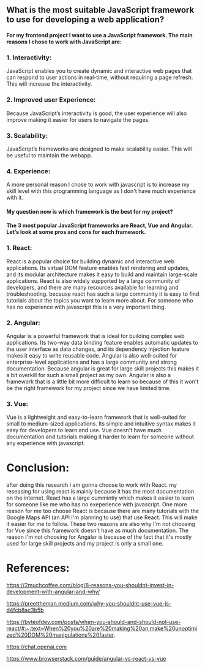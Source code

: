 ## What is the most suitable JavaScript framework to use for developing a web application? 

#### For my frontend project I want to use a JavaScript framework. The main reasons I chose to work with JavaScript are:
### 1.	Interactivity:
JavaScript enables you to create dynamic and interactive web pages that can respond to user actions in real-time, without requiring a page refresh. This will increase the interactivity.
### 2.	Improved user Experience: 
Because JavaScript’s interactivity is good, the user experience will also improve making it easier for users to navigate the pages.
### 3.	Scalability:
JavaScript’s frameworks are designed to make scalability easier. This will be useful to maintain the webapp.
### 4. Experience:
A more personal reason I chose to work with javascript is to increase my skill level with this programming language as I don't have much experience with it.


#### My question now is which framework is the best for my project? 

#### The 3 most popular JavaScript frameworks are React, Vue and Angular. Let’s look at some pros and cons for each framework. 
### 1.	React: 
React is a popular choice for building dynamic and interactive web applications. Its virtual DOM feature enables fast rendering and updates, and its modular architecture makes it easy to build and maintain large-scale applications. React is also widely supported by a large community of developers, and there are many resources available for learning and troubleshooting. because react has such a large community it is easy to find tutorials about the topics you want to learn more about. For someone who has no experience with javascript this is a very important thing.
### 2.	Angular: 
Angular is a powerful framework that is ideal for building complex web applications. Its two-way data binding feature enables automatic updates to the user interface as data changes, and its dependency injection feature makes it easy to write reusable code. Angular is also well-suited for enterprise-level applications and has a large community and strong documentation. Because angular is great for large skill projects this makes it a bit overkill for such a small project as my own. Angular is also a framework that is a little bit more difficult to learn so because of this it won't be the right framework for my project since we have limited time.
### 3.	Vue: 
Vue is a lightweight and easy-to-learn framework that is well-suited for small to medium-sized applications. Its simple and intuitive syntax makes it easy for developers to learn and use. Vue doesn't have much documentation and tutorials making it harder to learn for someone without any experience with javascript.


# Conclusion:
after doing this research I am gonna choose to work with React. my reseasing for using react is mainly because it has the most documentation on the internet. React has a large cummintiy which makes it easier to learn for someone like me who has no exeperience with javascript. One more reason for me too choose React is because there are many tutorials with the Google Maps API (an API I'm planning to use) that use React. This will make it easier for me to follow. These two reasons are also why I'm not choosing for Vue since this framework doesn't have as much documentation. The reason I'm not choosing for Angalar is because of the fact that it's mostly used for large skill projects and my project is only a small one.



# References:

https://2muchcoffee.com/blog/8-reasons-you-shouldnt-invest-in-development-with-angular-and-why/

https://preettheman.medium.com/why-you-shouldnt-use-vue-js-d4fcb8ac3b5b

https://byteofdev.com/posts/when-you-should-and-should-not-use-react/#:~:text=When%20you%20are%20making%20an,make%20unoptimized%20DOM%20manipulations%20faster.

https://chat.openai.com

https://www.browserstack.com/guide/angular-vs-react-vs-vue
